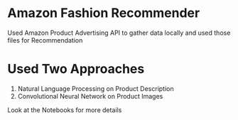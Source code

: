 # Amazon Fashion Recommender

Used Amazon Product Advertising API to gather data locally and used those files for Recommendation

# Used Two Approaches

1. Natural Language Processing on Product Description
2. Convolutional Neural Network on Product Images

Look at the Notebooks for more details

